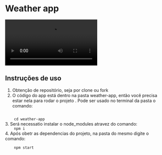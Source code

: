 # Weather app
![](https://github.com/nandasuna1/mobile-weather-app/blob/main/images/WhatsApp%20Video%202023-05-03%20at%2017.41.04.mp4)
## Instruções de uso
1. Obtenção de repositório, seja por clone ou fork
2. O código do app está dentro na pasta weather-app, então você precisa estar nela para rodar o projeto . Pode ser usado no terminal da pasta o comando:
<code>
    cd weather-app 
</code>
3. Será necessatio instalar o node_modules atravez do comando:
<code>
    npm i
</code>
4. Após obetr as dependencias do projeto, na pasta do mesmo digite o comando:
</br>
<code>
    npm start
</code>
